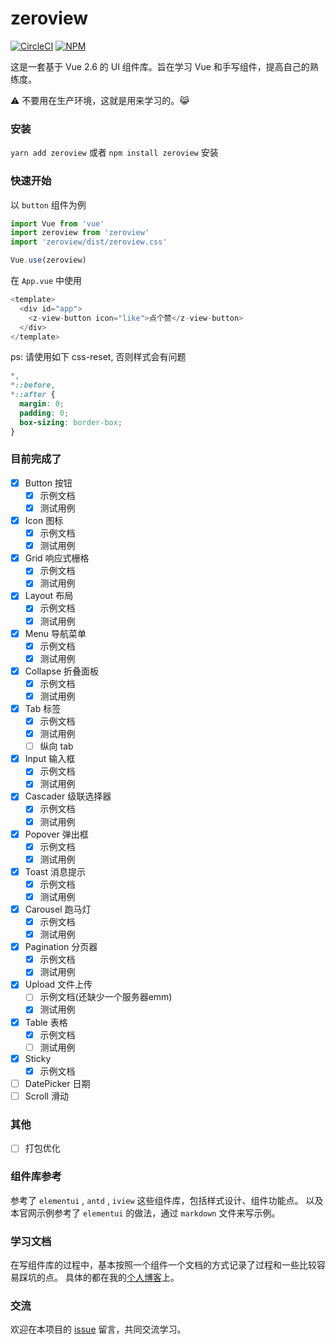 # zeroview 
[![CircleCI](https://circleci.com/gh/lalalazero/zeroview.svg?style=svg)](https://circleci.com/gh/lalalazero/zeroview)
[![NPM](https://nodei.co/npm/zeroview.png?mini=true)](https://npmjs.org/package/zeroview)


这是一套基于 Vue 2.6 的 UI 组件库。旨在学习 Vue 和手写组件，提高自己的熟练度。

:warning: 不要用在生产环境，这就是用来学习的。:joy_cat:

### 安装

`yarn add zeroview` 或者 `npm install zeroview` 安装

### 快速开始

以 `button` 组件为例

```javascript
import Vue from 'vue'
import zeroview from 'zeroview'
import 'zeroview/dist/zeroview.css'

Vue.use(zeroview)
```

在 `App.vue` 中使用

```javascript
<template>
  <div id="app">
    <z-view-button icon="like">点个赞</z-view-button>
  </div>
</template>
```

ps: 请使用如下 css-reset, 否则样式会有问题
```css
*,
*::before,
*::after {
  margin: 0;
  padding: 0;
  box-sizing: border-box;
}
```


### 目前完成了

- [x] Button 按钮
  - [x] 示例文档
  - [x] 测试用例
- [x] Icon 图标
  - [x] 示例文档
  - [x] 测试用例
- [x] Grid 响应式栅格  
  - [x] 示例文档
  - [x] 测试用例
- [x] Layout 布局
  - [x] 示例文档
  - [x] 测试用例
- [x] Menu 导航菜单
  - [x] 示例文档
  - [x] 测试用例
- [x] Collapse 折叠面板
  - [x] 示例文档
  - [x] 测试用例
- [x] Tab 标签
  - [x] 示例文档
  - [x] 测试用例
  - [ ] 纵向 tab
- [x] Input 输入框
  - [x] 示例文档
  - [x] 测试用例
- [x] Cascader 级联选择器
  - [x] 示例文档
  - [x] 测试用例
- [x] Popover 弹出框
  - [x] 示例文档
  - [x] 测试用例
- [x] Toast 消息提示
  - [x] 示例文档
  - [x] 测试用例
- [x] Carousel 跑马灯
  - [x] 示例文档
  - [x] 测试用例
- [x] Pagination 分页器
  - [x] 示例文档
  - [x] 测试用例
- [x] Upload 文件上传
  - [ ] 示例文档(还缺少一个服务器emm)
  - [x] 测试用例
- [x] Table 表格
  - [x] 示例文档
  - [ ] 测试用例
- [x] Sticky 
  - [x] 示例文档
- [ ] DatePicker 日期
- [ ] Scroll 滑动

### 其他

- [ ] 打包优化

### 组件库参考

参考了 `elementui` , `antd` , `iview` 这些组件库，包括样式设计、组件功能点。
以及本官网示例参考了 `elementui` 的做法，通过 `markdown` 文件来写示例。

### 学习文档

在写组件库的过程中，基本按照一个组件一个文档的方式记录了过程和一些比较容易踩坑的点。
具体的都在我的[个人博客](https://lalalazero.github.io/blog/)上。

### 交流

欢迎在本项目的 [issue](https://github.com/lalalazero/zeroview/issues) 留言，共同交流学习。
  
